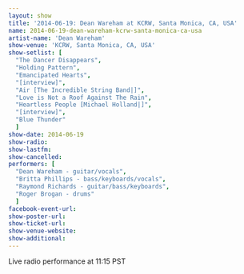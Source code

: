 ```yaml
---
layout: show
title: '2014-06-19: Dean Wareham at KCRW, Santa Monica, CA, USA'
name: 2014-06-19-dean-wareham-kcrw-santa-monica-ca-usa
artist-name: 'Dean Wareham'
show-venue: 'KCRW, Santa Monica, CA, USA'
show-setlist: [
  "The Dancer Disappears",
  "Holding Pattern",
  "Emancipated Hearts",
  "[interview]",
  "Air [The Incredible String Band|]",
  "Love is Not a Roof Against The Rain",
  "Heartless People [Michael Holland|]",
  "[interview]",
  "Blue Thunder"
  ]
show-date: 2014-06-19
show-radio: 
show-lastfm: 
show-cancelled: 
performers: [
  "Dean Wareham - guitar/vocals",
  "Britta Phillips - bass/keyboards/vocals",
  "Raymond Richards - guitar/bass/keyboards",
  "Roger Brogan - drums"
  ]
facebook-event-url: 
show-poster-url: 
show-ticket-url: 
show-venue-website: 
show-additional: 
---
```

Live radio performance at 11:15 PST